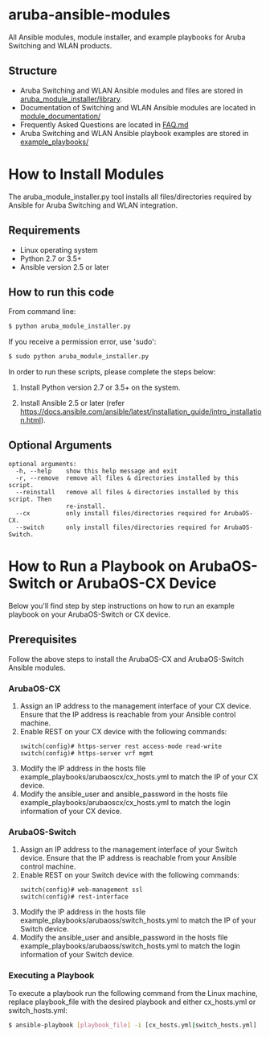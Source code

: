 # aruba-ansible-modules
All Ansible modules, module installer, and example playbooks for Aruba Switching and WLAN products.

## Structure

* Aruba Switching and WLAN Ansible modules and files are stored in [aruba_module_installer/library](https://github.com/aruba/aruba-ansible-modules/tree/master/aruba_module_installer/library).
* Documentation of Switching and WLAN Ansible modules are located in [module_documentation/](https://github.com/aruba/aruba-ansible-modules/tree/master/module_documentation) 
* Frequently Asked Questions are located in [FAQ.md](https://github.com/aruba/aruba-ansible-modules/blob/master/FAQ.md)
* Aruba Switching and WLAN Ansible playbook examples are stored in [example_playbooks/](https://github.com/aruba/aruba-ansible-modules/tree/master/example_playbooks)

# How to Install Modules
The aruba_module_installer.py tool installs all files/directories required by Ansible for Aruba Switching and WLAN integration.

## Requirements

* Linux operating system
* Python 2.7 or 3.5+
* Ansible version 2.5 or later


## How to run this code
From command line:    
```bash
$ python aruba_module_installer.py
```
If you receive a permission error, use 'sudo':
```bash
$ sudo python aruba_module_installer.py
```

In order to run these scripts, please complete the steps below:
1. Install Python version 2.7 or 3.5+ on the system.

2. Install Ansible 2.5 or later (refer https://docs.ansible.com/ansible/latest/installation_guide/intro_installation.html).
 
## Optional Arguments
```
optional arguments:
  -h, --help    show this help message and exit
  -r, --remove  remove all files & directories installed by this script.
  --reinstall   remove all files & directories installed by this script. Then
                re-install.
  --cx          only install files/directories required for ArubaOS-CX.
  --switch      only install files/directories required for ArubaOS-Switch.
```

# How to Run a Playbook on ArubaOS-Switch or ArubaOS-CX Device
Below you'll find step by step instructions on how to run an example playbook on your ArubaOS-Switch or CX device.
## Prerequisites
Follow the above steps to install the ArubaOS-CX and ArubaOS-Switch Ansible modules.

### ArubaOS-CX
1. Assign an IP address to the management interface of your CX device. Ensure that the IP address is reachable
from your Ansible control machine.
2. Enable REST on your CX device with the following commands:
    ```
    switch(config)# https-server rest access-mode read-write
    switch(config)# https-server vrf mgmt
    ```
3. Modify the IP address in the hosts file example_playbooks/arubaoscx/cx_hosts.yml to match the IP of your CX device.
4. Modify the ansible_user and ansible_password in the hosts file example_playbooks/arubaoscx/cx_hosts.yml to match the login information of your CX device.

    
### ArubaOS-Switch
1. Assign an IP address to the management interface of your Switch device. Ensure that the IP address is reachable
from your Ansible control machine.
2. Enable REST on your Switch device with the following commands:
    ```
    switch(config)# web-management ssl
    switch(config)# rest-interface
    ```
3. Modify the IP address in the hosts file example_playbooks/arubaoss/switch_hosts.yml to match the IP of your Switch device.
4. Modify the ansible_user and ansible_password in the hosts file example_playbooks/arubaoss/switch_hosts.yml to match the login information of your Switch device.


### Executing a Playbook
To execute a playbook run the following command from the Linux machine, replace playbook_file with the desired playbook and either cx_hosts.yml or switch_hosts.yml:  
```bash
$ ansible-playbook [playbook_file] -i [cx_hosts.yml|switch_hosts.yml]
```
